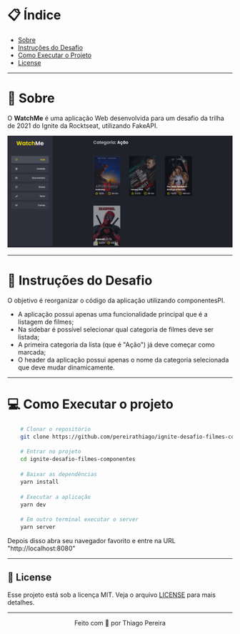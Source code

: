# :clipboard: Índice

- [Sobre](#sobre)
- [Instruções do Desafio](#desafio)
- [Como Executar o Projeto](#executar)
- [License](#license)

---

<a id="sobre"></a>

# :scroll: Sobre

 O <b>WatchMe</b> é uma aplicação Web desenvolvida para um desafio da trilha de 2021 do Ignite da Rocktseat, utilizando FakeAPI.
<div align="center">
    <img alt="Preview" src=".github/preview.png">
</div>

 ---

 <a id="desafio"></a>

# :rocket: Instruções do Desafio

O objetivo é reorganizar o código da aplicação utilizando componentesPI.
- A aplicação possui apenas uma funcionalidade principal que é a listagem de filmes;
- Na sidebar é possível selecionar qual categoria de filmes deve ser listada;
- A primeira categoria da lista (que é "Ação") já deve começar como marcada;
- O header da aplicação possui apenas o nome da categoria selecionada que deve mudar dinamicamente.
 
 ---

 <a id="executar"></a>

# :computer: Como Executar o projeto

```bash
    # Clonar o repositório
    git clone https://github.com/pereirathiago/ignite-desafio-filmes-componentes.git

    # Entrar no projeto
    cd ignite-desafio-filmes-componentes

    # Baixar as dependências
    yarn install

    # Executar a aplicação
    yarn dev

    # Em outro terminal executar o server
    yarn server
```
Depois disso abra seu navegador favorito e entre na URL "http://localhost:8080"

---

<a id="license"><a>

## :memo: License

Esse projeto está sob a licença MIT. Veja o arquivo [LICENSE](LICENSE) para mais detalhes.

---

<p align="center">
    Feito com 💜 por Thiago Pereira
</p>
